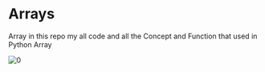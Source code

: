 # Arrays
Array in this repo my all code and all the Concept and Function that used in Python Array

![0](https://user-images.githubusercontent.com/71000042/184693497-3240f1cf-129c-480c-b517-776eb93e42ab.png)
